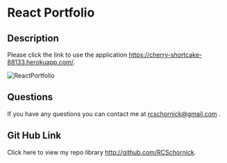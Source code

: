 # React Portfolio

  
  ## Description
 Please click the link to use the application https://cherry-shortcake-88133.herokuapp.com/.


![ReactPortfolio](https://user-images.githubusercontent.com/94027300/162659071-30425041-e14d-4e03-98c7-ffad3d8b26e8.PNG)

  ## Questions
  If you have any questions you can contact me at rcschornick@gmail.com .
  ## Git Hub Link
  Click here to view my repo library http://github.com/RCSchornick.
